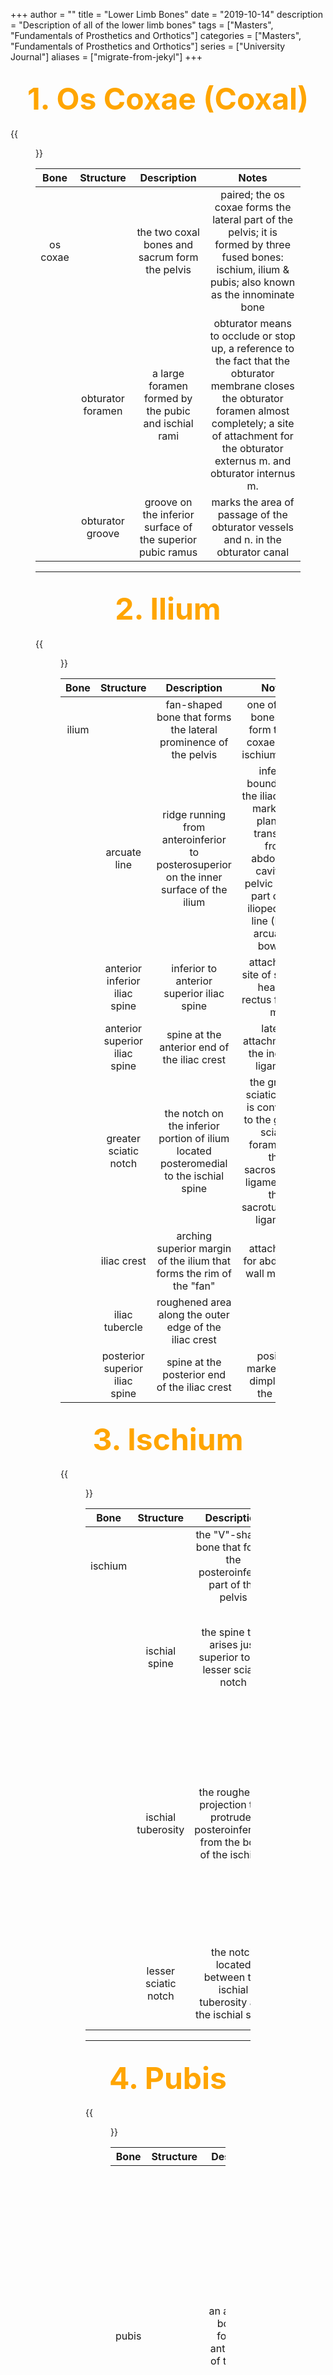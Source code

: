+++
author = ""
title = "Lower Limb Bones"
date = "2019-10-14"
description = "Description of all of the lower limb bones"
tags = ["Masters", "Fundamentals of Prosthetics and Orthotics"]
categories = ["Masters", "Fundamentals of Prosthetics and Orthotics"]
series = ["University Journal"]
aliases = ["migrate-from-jekyl"]
+++

<font size="+7" color="orange"><center> 1. Os Coxae (Coxal) </center></font>  
---

{{<figure src="/2019-10-14/Coxal.jpg" class="post-cover" align="centre">}}

|   Bone   |     Structure     |                         Description                        |                                                                                                          Notes                                                                                                          |
|:--------:|:-----------------:|:----------------------------------------------------------:|:-----------------------------------------------------------------------------------------------------------------------------------------------------------------------------------------------------------------------:|
| os coxae |                   | the two coxal bones and sacrum form the pelvis             | paired; the os coxae forms the lateral part of the pelvis; it is formed by three fused bones: ischium, ilium & pubis; also known as the innominate bone                                                                 |
|          | obturator foramen | a large foramen formed by the pubic and ischial rami       | obturator means to occlude or stop up, a reference to the fact that the obturator membrane closes the obturator foramen almost completely; a site of attachment for the obturator externus m. and obturator internus m. |
|          | obturator groove  | groove on the inferior surface of the superior pubic ramus | marks the area of passage of the obturator vessels and n. in the obturator canal                                                                                                                                        |

---

<font size="+7" color="orange"><center> 2. Ilium </center></font>  
---

{{<figure src="/2019-10-14/Ilium.jpg" class="post-cover" align="centre">}}

|  Bone |            Structure           |                                       Description                                      |                                                                                Notes                                                                                |
|:-----:|:------------------------------:|:--------------------------------------------------------------------------------------:|:-------------------------------------------------------------------------------------------------------------------------------------------------------------------:|
| ilium |                                | fan-shaped bone that forms the lateral prominence of the pelvis                        | one of three bones that form the os coxae: ilium, ischium, pubis                                                                                                    |
|       | arcuate line                   | ridge running from anteroinferior to posterosuperior on the inner surface of the ilium | inferior boundary of the iliac fossa; marks the plane of transition from abdominal cavity to pelvic cavity; part of the iliopectineal line (Latin, arcuate = bowed) |
|       | anterior inferior iliac spine  | inferior to anterior superior iliac spine                                              | attachment site of straight head of rectus femoris m.                                                                                                               |
|       | anterior superior iliac spine  | spine at the anterior end of the iliac crest                                           | lateral attachment of the inguinal ligament                                                                                                                         |
|       | greater sciatic notch          | the notch on the inferior portion of ilium located posteromedial to the ischial spine  | the greater sciatic notch is converted to the greater sciatic foramen by the sacrospinous ligament and the sacrotuberous ligament                                   |
|       | iliac crest                    | arching superior margin of the ilium that forms the rim of the "fan"                   | attachment for abdominal wall muscles                                                                                                                               |
|       | iliac tubercle                 | roughened area along the outer edge of the iliac crest                                 |                                                                                                                                                                     |
|       | posterior superior iliac spine | spine at the posterior end of the iliac crest                                          | position marked by a dimpling of the skin                                                                                                                           |

<font size="+7" color="orange"><center> 3. Ischium </center></font>  
---

{{<figure src="/2019-10-14/Ischium.jpg" class="post-cover" align="centre">}}

|   Bone  |       Structure      |                                       Description                                      |                                                                                                                                                  Notes                                                                                                                                                  |
|:-------:|:--------------------:|:--------------------------------------------------------------------------------------:|:-------------------------------------------------------------------------------------------------------------------------------------------------------------------------------------------------------------------------------------------------------------------------------------------------------:|
| ischium |                      | the "V"-shaped bone that forms the posteroinferior part of the pelvis                  | one of the three bones that form the os coxae: ilium, ischium, pubis                                                                                                                                                                                                                                    |
|         | ischial spine        | the spine that arises just superior to the lesser sciatic notch                        | it is the site of attachment of the sacrospinous ligament and the site of origin of the superior gemellus m. (Greek, ischion = hip joint)                                                                                                                                                               |
|         | ischial tuberosity   | the roughened projection that protrudes posteroinferiorly from the body of the ischium | it is the site of attachment of the sacrotuberous ligament; it is the site of origin of the inferior gemellus m., quadratus femoris m. and the hamstring mm. (semitendinosus, semimembranosus, long head of biceps femoris, ischiocondylar portion of the adductor magnus) (Greek, ischion = hip joint) |
|         | lesser sciatic notch | the notch located between the ischial tuberosity and the ischial spine                 | the lesser sciatic notch is converted to the lesser sciatic foramen by the sacrospinous and sacrotuberous ligaments                                                                                                                                                                                     |

---

<font size="+7" color="orange"><center> 4. Pubis </center></font>  
---

{{<figure src="/2019-10-14/Pubis.png" class="post-cover" align="centre">}}

|  Bone |    Structure   |                              Description                             |                                                                                                                                               Notes                                                                                                                                               |
|:-----:|:--------------:|:--------------------------------------------------------------------:|:-------------------------------------------------------------------------------------------------------------------------------------------------------------------------------------------------------------------------------------------------------------------------------------------------:|
| pubis |                | an angulated bone that forms the anterior part of the pelvis         | one of three bones that form the os coxae: ilium, ischium, pubis; its body forms 1/5 of the acetabulum; its symphyseal surface unites with the pubis of the opposite side to form the pubic symphysis; the superior and inferior pubic rami participate in the formation of the obturator foramen |
|       | body           | superolateral portion of the pubis                                   | the body of the pubis forms about 1/5 of the acetabulum                                                                                                                                                                                                                                           |
|       | inferior ramus | inferior "limb" that passes inferolaterally from the pubic symphysis | articulates with the ischial ramus to form the ischiopubic ramus; attachment site for the root of the penis/clitoris (Latin, ramus = a branch)                                                                                                                                                    |
|       | pecten         | ridge on superior surface of the superior pubic ramus                | attachment point of the pectineal ligament                                                                                                                                                                                                                                                        |
|       | pubic crest    | ridge on the superior border of the superior ramus                   | attachment of rectus abdominis & pyramidalis mm.                                                                                                                                                                                                                                                  |
|       | pubic tubercle | process at the lateral end of pubic crest                            | attachment point of the medial end of the inguinal ligament                                                                                                                                                                                                                                       |

---

<font size="+7" color="orange"><center> 5. Femur </center></font>  
---

{{<figure src="/2019-10-14/Femur.jpg" class="post-cover" align="centre">}}

|  Bone |        Structure        |                                                           Description                                                          |                                                                                                                                                                       Notes                                                                                                                                                                       |
|:-----:|:-----------------------:|:------------------------------------------------------------------------------------------------------------------------------:|:-------------------------------------------------------------------------------------------------------------------------------------------------------------------------------------------------------------------------------------------------------------------------------------------------------------------------------------------------:|
| femur |                         | the bone of the thigh                                                                                                          | the femur is the longest and strongest bone in the body                                                                                                                                                                                                                                                                                           |
|       | head                    | smooth, rounded proximal end                                                                                                   | the head of the femur articulates with the acetabulum of the pelvis                                                                                                                                                                                                                                                                               |
|       | neck                    | the constricted area distal to the head of the femur                                                                           | most of the blood supply to the head of the femur courses along the surface of the neck; fractures of the neck of the femur may result in avascular necrosis of the head                                                                                                                                                                          |
|       | greater trochanter      | a large process that projects superiorly from the junction of the neck and shaft of the femur                                  | the greater trochanter is the insertion site of the gluteus medius m., gluteus minimus m., piriformis m. and obturator internus m. (Greek, trochanter = a runner or roller, from trochos, a wheel. Originally used for the head of the femur, which turns like a wheel in its socket. Eventually it came to mean the bony processes of the femur) |
|       | lesser trochanter       | a large process that projects from the posteromedial surface of the femur just distal to neck                                  | it is the insertion site of the common tendon of the psoas major and iliacus mm. (iliopsoas m.) (Greek, trochanter = a runner or roller, from trochos, a wheel. Originally used for the head of the femur, which turns like a wheel in its socket. Eventually it came to mean the bony processes of the femur)                                    |
|       | trochanteric fossa      | a depression on the medial side of the greater trochanter on its posterior surface where the greater trochanter joins the neck | it is the insertion site of the obturator externus m.                                                                                                                                                                                                                                                                                             |
|       | intertrochanteric crest | a heavy ridge on the posterior surface of the femur that connects the greater and lesser trochanters                           | the quadratus femoris m. inserts on the intertrochanteric crest                                                                                                                                                                                                                                                                                   |
|       | gluteal tuberosity      | a roughened area located on the posterior surface of the femur at the superior end of the lateral lip of the linea aspera      | it is one of the insertion sites of the gluteus maximus m.                                                                                                                                                                                                                                                                                        |
|       | adductor tubercle       | a process that projects superior to the medial epicondyle of the femur                                                         | it is the insertion site of the ischiocondylar part of the adductor magnus m.                                                                                                                                                                                                                                                                     |
|       | linea aspera            | a vertical ridge on posterior surface of the femur                                                                             | it is the insertion site of the medial (adductor) group of thigh muscles and the origin of the vastus intermedius m. and the short head of the biceps femoris m. (Latin, linea aspera = rough line, the linea aspera is a roughed longitudinal line on the posterior surface of the shaft of the femur which gives attachment to several muscles) |
|       | pectineal line          | a prominent intermediate ridge extending from the central part of the linea aspera to the base of the lesser trochanter        |                                                                                                                                                                                                                                                                                                                                                   |
|       | lateral epicondyle      | the enlargement of bone on the lateral side of the femur just superior to the lateral condyle                                  | it is the attachment site of the fibular collateral ligament and the site of origin of the popliteus m. (Greek, kondylos = the knob formed by the knuckle of any joint)                                                                                                                                                                           |
|       | medial epicondyle       | the enlargement of bone on the medial side of the femur just superior to the medial condyle                                    | it is the attachment site of the tibial collateral ligament of the knee joint (Greek, kondylos = the knob formed by the knuckle of any joint)                                                                                                                                                                                                     |

---

<font size="+7" color="orange"><center> 6. Tibia </center></font>  
---

{{<figure src="/2019-10-14/Tibia.jpg" class="post-cover" align="centre">}}

|  Bone |     Structure     |                                              Description                                             |                                                                                                                    Notes                                                                                                                   |
|:-----:|:-----------------:|:----------------------------------------------------------------------------------------------------:|:------------------------------------------------------------------------------------------------------------------------------------------------------------------------------------------------------------------------------------------:|
| tibia |                   | the bone on the medial side of the leg                                                               | the tibia is the weight-bearing bone of the leg (Latin, tibia = a pipe or flute, or the large shin bone. Primitive musical instruments were made from reeds, horns, and other things, including the shin bones of birds and other animals) |
|       | soleal line       | a ridge of bone that descends obliquely from lateral to medial on the posterior surface of the tibia | it is the site of origin of the soleus m.                                                                                                                                                                                                  |
|       | lateral condyle   | the heavy prominence on the lateral side of the proximal end of the tibia                            | the lateral condyle articulates with the lateral condyle of the femur and with the head of the fibula (Greek, kondylos = the knob formed by the knuckle of any joint)                                                                      |
|       | medial condyle    | the heavy prominence on the medial side of the proximal end of the tibia                             | the medial condyle articulates with the medial condyle of the femur; it is larger than the lateral condyle of the tibia (Greek, kondylos = the knob formed by the knuckle of any joint)                                                    |
|       | medial malleolus  | the large bony prominence on the medial side of the ankle                                            | the medial malleolus of the tibia forms the medial side of the ankle joint; it articulates with the medial surface of the talus (Latin, malleus = hammer)                                                                                  |
|       | tibial tuberosity | the roughened protuberance on the anterior surface of the tibia located just distal to the condyles  | it is the attachment site of the patellar ligament, which represents the insertion of the quadriceps femoris tendon                                                                                                                        |

---

<font size="+7" color="orange"><center> 7. Fibula </center></font>  
---

{{<figure src="/2019-10-14/Fibula.jpg" class="post-cover" align="centre">}}

|  Bone  | Structure |                               Description                               |                                                               Notes                                                              |
|:------:|:---------:|:-----------------------------------------------------------------------:|:--------------------------------------------------------------------------------------------------------------------------------:|
| fibula |           | the slender bone on the lateral side of the leg                         | the fibula is not a weight-bearing bone, it is a muscle attachment bone                                                          |
|        | head      | the enlarged proximal end of the fibula                                 | it articulates with the lateral condyle of tibia; the fibular collateral ligament of the knee attaches to the head of the fibula |
|        | neck      | the constricted portion of the fibula located just inferior to the head | fractures of the neck of the fibula can injure the common fibular n.                                                             |

---

<font size="+7" color="orange"><center> 8. Tarsal Bones </center></font>  
---

{{<figure src="/2019-10-14/Tarsals.jpg" class="post-cover" align="centre">}}

|     Bone     |        Structure        |                                            Description                                           |                                                                         Notes                                                                         |
|:------------:|:-----------------------:|:------------------------------------------------------------------------------------------------:|:-----------------------------------------------------------------------------------------------------------------------------------------------------:|
| tarsal bones |                         | the bones of the ankle                                                                           | there are seven tarsal bones: talus, calcaneus, navicular, medial cuneiform, intermediate cuneiform, lateral cuneiform, cuboid                        |
|              | transverse tarsal joint | formed by the combined talonavicular part of the talocalcaneonavicular and calcaneocuboid joints | synovial joint responsible for inversion/eversion of the foot; transection across this joint is a standard method for surgical amputation of the foot |

---

<font size="+7" color="orange"><center> 9. Talus </center></font>  
---

{{<figure src="/2019-10-14/Talus.png" class="post-cover" align="centre">}}

|  Bone |    Structure   |                                    Description                                   |                                                                               Notes                                                                              |
|:-----:|:--------------:|:--------------------------------------------------------------------------------:|:----------------------------------------------------------------------------------------------------------------------------------------------------------------:|
| talus |                | the most proximal of the tarsal bones                                            | the talus articulates with the medial malleolus of the tibia and the lateral malleolus of the fibula to form the ankle mortise joint (Latin, talus = ankle bone) |
|       | body           | the proximal part of the talus                                                   | its superior (trochlear) part participates in the ankle joint and its inferior part articulates with the calcaneus                                               |
|       | subtalar joint | occurs where the talus rests on and articulates with the calcaneus               |                                                                                                                                                                  |
|       | trochlea       | the superior portion of the body of the talus that lies between the two malleoli | it has a smooth articular surface; it participates in the formation of the ankle joint (Latin, trochlea = pulley)                                                |
|       | head           | the portion of the talus that projects anteriorly                                | it articulates with the navicular bone                                                                                                                           |
|       | neck           | the constricted part of the talus located proximal to the head                   |                                                                                                                                                                  |

---

<font size="+7" color="orange"><center> 10. Calcaneus </center></font>  
---

{{<figure src="/2019-10-14/Calcaneus.jpg" class="post-cover" align="centre">}}

|    Bone   |       Structure      |                                          Description                                         |                                                                                      Notes                                                                                      |
|:---------:|:--------------------:|:--------------------------------------------------------------------------------------------:|:-------------------------------------------------------------------------------------------------------------------------------------------------------------------------------:|
| calcaneus |                      | the tarsal bone which forms the heel                                                         | it is the largest and strongest bone in the foot; a fracture of the calcaneus which separates the tuberosity from the body can be a debilitating injury (Latin, calcis = heel)  |
|           | calcaneal tuberosity | the inferior roughened area of the calcaneus which contacts the ground during weight-bearing | it is the attachment site of the plantar aponeurosis, abductor digiti minimi, flexor digitorum brevis, and the long plantar ligament                                            |
|           | sustentaculum tali   | the shelf-like medial projection of bone located inferior to the medial malleolus            | it is a shelf of bone that articulates with and supports the talus; it is grooved inferiorly by the tendon of the flexor hallucis longus m. (Latin, sustento = to hold upright) |

---

<font size="+7" color="orange"><center> 11. Navicular </center></font>  
---

{{<figure src="/2019-10-14/Navicular.jpg" class="post-cover" align="centre">}}

|    Bone   | Structure |                                      Description                                      |                                                                                                                                         Notes                                                                                                                                         |
|:---------:|:---------:|:-------------------------------------------------------------------------------------:|:-------------------------------------------------------------------------------------------------------------------------------------------------------------------------------------------------------------------------------------------------------------------------------------:|
| navicular |           | the tarsal bone located distal to the talus and proximal to the three cuneiform bones | it articulates with the head of the talus and all three cuneiform bones; it is the attachment site for an important ligament (plantar calcaneonavicular or "spring" ligament) that supports the medial longitudinal arch of the foot (Latin, navicular = small boat shaped structure) |

---

<font size="+7" color="orange"><center> 12. Medial Cuneiform </center></font>  
---

{{<figure src="/2019-10-14/Cuneiform_medial.jpg" class="post-cover" align="centre">}}

|        Bone       | Structure |                       Description                      |                                                       Notes                                                      |
|:-----------------:|:---------:|:------------------------------------------------------:|:----------------------------------------------------------------------------------------------------------------:|
| cuneiform, medial |           | the most medial bone in the distal row of tarsal bones | the cuneiform bones articulate with the navicular bone proximally and the bases of the metatarsal bones distally |

---

<font size="+7" color="orange"><center> 13. Middle Cuneiform </center></font>  
---

{{<figure src="/2019-10-14/Cuneiform_middle.jpg" class="post-cover" align="centre">}}

|        Bone       | Structure |                     Description                    |                                                       Notes                                                      |
|:-----------------:|:---------:|:--------------------------------------------------:|:----------------------------------------------------------------------------------------------------------------:|
| cuneiform, middle |           | the intermediate bone of the three cuneiform bones | the cuneiform bones articulate with the navicular bone proximally and the bases of the metatarsal bones distally |

---

<font size="+7" color="orange"><center> 14. Lateral Cuneiform </center></font>  
---

{{<figure src="/2019-10-14/Cuneiform_lateral.jpg" class="post-cover" align="centre">}}

|        Bone        | Structure |                                Description                                |                                                       Notes                                                      |
|:------------------:|:---------:|:-------------------------------------------------------------------------:|:----------------------------------------------------------------------------------------------------------------:|
| cuneiform, lateral |           | the bone that is located between the middle cuneiform and the cuboid bone | the cuneiform bones articulate with the navicular bone proximally and the bases of the metatarsal bones distally |

---

<font size="+7" color="orange"><center> 15. Cuboid </center></font>  
---

{{<figure src="/2019-10-14/Cuboid.jpg" class="post-cover" align="centre">}}

|  Bone  | Structure |                       Description                       |                                                     Notes                                                    |
|:------:|:---------:|:-------------------------------------------------------:|:------------------------------------------------------------------------------------------------------------:|
| cuboid |           | the most lateral bone in the distal row of tarsal bones | the cuboid bone articulates with the calcaneus proximally and the fourth and fifth metatarsal bones distally |

---

<font size="+7" color="orange"><center> 16. Metatarsals </center></font>  
---

{{<figure src="/2019-10-14/Metatarsals.png" class="post-cover" align="centre">}}

|     Bone    | Structure |                          Description                         |                                Notes                                |
|:-----------:|:---------:|:------------------------------------------------------------:|:-------------------------------------------------------------------:|
| metatarsals |           | the bones located between the tarsal bones and the phalanges | there are five metatarsal bones in the foot                         |
|             | base      | the proximal end of the metatarsal                           | it articulates with the distal row of tarsal bones                  |
|             | body      | the slender shaft of the metatarsal                          | it is also known as the diaphysis                                   |
|             | head      | the rounded distal end of the metatarsal                     | it articulates with the proximal phalanx of the corresponding digit |

---

<font size="+7" color="orange"><center> 17. Phalanx (Phalanges) </center></font>  
---

{{<figure src="/2019-10-14/Phalanx.jpg" class="post-cover" align="centre">}}

|         Bone        | Structure |                       Description                       |                                                                                                            Notes                                                                                                            |
|:-------------------:|:---------:|:-------------------------------------------------------:|:---------------------------------------------------------------------------------------------------------------------------------------------------------------------------------------------------------------------------:|
| phalanx (phalanges) |           | the distal two or three bones in the digits of the foot | there are a total of 14 phalanges in the foot; the great toe has two phalanges (proximal and distal) and each of the other four toes has three phalanges (proximal, middle and distal); (Latin, phalanx = line of soldiers) |
|                     | base      | the proximal end of the phalanx                         | the base of the proximal phalanx articulates with the head of the corresponding metatarsal bone; the base of the middle or distal phalanx articulates with the head of the next most proximal phalanx                       |
|                     | body      | the slender shaft of the phalanx                        | also known as the diaphysis; the body of the distal phalanx is very short                                                                                                                                                   |
|                     | head      | the distal end of the phalanx                           | the proximal, middle and distal phalanges each have a head; the head of a proximal or middle phalanx articulates with the base of the next most distal phalanx                                                              |

---

